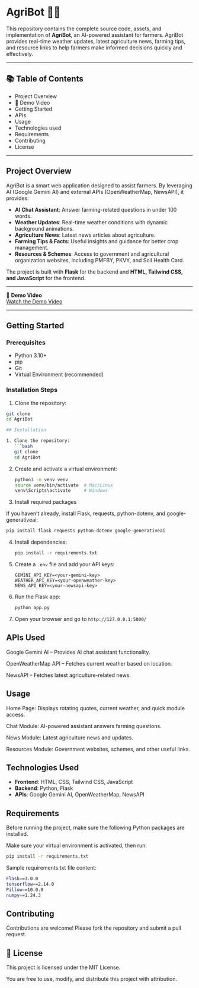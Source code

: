 
# AgriBot 🌾🤖

This repository contains the complete source code, assets, and implementation of **AgriBot**, an AI-powered assistant for farmers. AgriBot provides real-time weather updates, latest agriculture news, farming tips, and resource links to help farmers make informed decisions quickly and effectively.

---

## 📚 Table of Contents
- Project Overview
- 🎥 Demo Video
- Getting Started
- APIs
- Usage
- Technologies used
- Requirements
- Contributing
- License


---

## Project Overview

AgriBot is a smart web application designed to assist farmers. By leveraging AI (Google Gemini AI) and external APIs (OpenWeatherMap, NewsAPI), it provides:

- **AI Chat Assistant**: Answer farming-related questions in under 100 words.
- **Weather Updates**: Real-time weather conditions with dynamic background animations.
- **Agriculture News**: Latest news articles about agriculture.
- **Farming Tips & Facts**: Useful insights and guidance for better crop management.
- **Resources & Schemes**: Access to government and agricultural organization websites, including PMFBY, PKVY, and Soil Health Card.

The project is built with **Flask** for the backend and **HTML, Tailwind CSS, and JavaScript** for the frontend.

---
🎥 **Demo Video**  
[Watch the Demo Video](https://drive.google.com/file/d/1i_YmzdvRPKm8faCIoioh5CLwuYBNVJ9e/view?usp=drivesdk)



---

## Getting Started

### Prerequisites
- Python 3.10+
- pip
- Git
- Virtual Environment (recommended)

### Installation Steps
1. Clone the repository:
```bash
git clone
cd AgriBot

## Installation

1. Clone the repository:
   ```bash
   git clone 
   cd AgriBot
````

2. Create and activate a virtual environment:

   ```bash
   python3 -m venv venv
   source venv/bin/activate  # Mac/Linux
   venv\Scripts\activate     # Windows
   ```
3. Install required packages

If you haven’t already, install Flask, requests, python-dotenv, and google-generativeai:
```bash
pip install flask requests python-dotenv google-generativeai
  ```
4. Install dependencies:

   ```bash
   pip install -r requirements.txt
   ```

5. Create a `.env` file and add your API keys:

   ```
   GEMINI_API_KEY=<your-gemini-key>
   WEATHER_API_KEY=<your-openweather-key>
   NEWS_API_KEY=<your-newsapi-key>
   ```

6. Run the Flask app:

   ```bash
   python app.py
   ```

7. Open your browser and go to `http://127.0.0.1:5000/`

## APIs Used

Google Gemini AI – Provides AI chat assistant functionality.

OpenWeatherMap API – Fetches current weather based on location.

NewsAPI – Fetches latest agriculture-related news.

## Usage

Home Page: Displays rotating quotes, current weather, and quick module access.

Chat Module: AI-powered assistant answers farming questions.

News Module: Latest agriculture news and updates.

Resources Module: Government websites, schemes, and other useful links.

## Technologies Used

* **Frontend**: HTML, CSS, Tailwind CSS, JavaScript
* **Backend**: Python, Flask
* **APIs**: Google Gemini AI, OpenWeatherMap, NewsAPI


## Requirements

Before running the project, make sure the following Python packages are installed.  

Make sure your virtual environment is activated, then run:

```bash
pip install -r requirements.txt
```
Sample requirements.txt file content:
```bash
Flask==3.0.0
tensorflow==2.14.0
Pillow==10.0.0
numpy==1.24.3
```
## Contributing
Contributions are welcome! Please fork the repository and submit a pull request.

## 📜 License
This project is licensed under the MIT License.

You are free to use, modify, and distribute this project with attribution.




